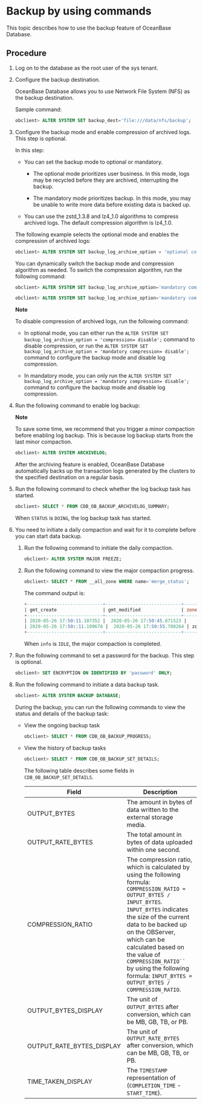 Backup by using commands 
=============================================

This topic describes how to use the backup feature of OceanBase Database. 

Procedure 
------------------------------

1. Log on to the database as the root user of the sys tenant.

   

2. Configure the backup destination. 

   OceanBase Database allows you to use Network File System (NFS) as the backup destination. 

   Sample command:

     ```sql
     obclient> ALTER SYSTEM SET backup_dest='file:///data/nfs/backup';
     ```


3. Configure the backup mode and enable compression of archived logs. This step is optional. 

   In this step:
   * You can set the backup mode to optional or mandatory. 

     * The optional mode prioritizes user business. In this mode, logs may be recycled before they are archived, interrupting the backup.

       
     
     * The mandatory mode prioritizes backup. In this mode, you may be unable to write more data before existing data is backed up.

       
     

     
   
   * You can use the zstd_1.3.8 and lz4_1.0 algorithms to compress archived logs. The default compression algorithm is lz4_1.0.

     
   

   

   The following example selects the optional mode and enables the compression of archived logs:

   ```sql
   obclient> ALTER SYSTEM SET backup_log_archive_option = 'optional compression= enable';
   ```

   

   You can dynamically switch the backup mode and compression algorithm as needed. To switch the compression algorithm, run the following command: 

   ```sql
   obclient> ALTER SYSTEM SET backup_log_archive_option='mandatory compression= zstd_1.3.8';
   
   obclient> ALTER SYSTEM SET backup_log_archive_option='mandatory compression= lz4_1.0';
   ```

   
   **Note**

   

   To disable compression of archived logs, run the following command:
   * In optional mode, you can either run the `ALTER SYSTEM SET backup_log_archive_option = 'compression= disable';` command to disable compression, or run the `ALTER SYSTEM SET backup_log_archive_option = 'mandatory compression= disable';` command to configure the backup mode and disable log compression.

     
   
   * In mandatory mode, you can only run the `ALTER SYSTEM SET backup_log_archive_option = 'mandatory compression= disable';` command to configure the backup mode and disable log compression.

     
   

   
   

4. Run the following command to enable log backup: 

   **Note**


   To save some time, we recommend that you trigger a minor compaction before enabling log backup. This is because log backup starts from the last minor compaction.

   ```sql
   obclient> ALTER SYSTEM ARCHIVELOG;
   ```

   

   After the archiving feature is enabled, OceanBase Database automatically backs up the transaction logs generated by the clusters to the specified destination on a regular basis.
   

5. Run the following command to check whether the log backup task has started. 

   ```sql
   obclient> SELECT * FROM CDB_OB_BACKUP_ARCHIVELOG_SUMMARY;
   ```

   

   When `STATUS` is `DOING`, the log backup task has started.
   

6. You need to initiate a daily compaction and wait for it to complete before you can start data backup. 

   1. Run the following command to initiate the daily compaction. 

      ```sql
      obclient> ALTER SYSTEM MAJOR FREEZE;
      ```

      
   
   2. Run the following command to view the major compaction progress. 

      ```sql
      obclient> SELECT * FROM __all_zone WHERE name='merge_status';
      ```

      

      The command output is:

      ```sql
      +----------------------------+----------------------------+-------+--------------+-------+------+
      | gmt_create                 | gmt_modified               | zone  | name         | value | info |
      +----------------------------+----------------------------+-------+--------------+-------+------+
      | 2020-05-26 17:50:11.107352 |  2020-05-26 17:50:45.871523 |       | merge_status |     0 | IDLE |
      | 2020-05-26 17:50::11.109678 |  2020-05-26 17:50:55.780264 | zone1 | merge_status |     0 | IDLE |
      +----------------------------+----------------------------+-------+--------------+-------+------+
      ```

      

      When `info` is `IDLE`, the major compaction is completed.
      
   

   

7. Run the following command to set a password for the backup. This step is optional. 

   ```sql
   obclient> SET ENCRYPTION ON IDENTIFIED BY 'password' ONLY;
   ```

   

8. Run the following command to initiate a data backup task. 

   ```sql
   obclient> ALTER SYSTEM BACKUP DATABASE;
   ```

   

   During the backup, you can run the following commands to view the status and details of the backup task:
   * View the ongoing backup task

     ```sql
     obclient> SELECT * FROM CDB_OB_BACKUP_PROGRESS; 
     ```

     
   
   * View the history of backup tasks

     ```sql
     obclient> SELECT * FROM CDB_OB_BACKUP_SET_DETAILS;
     ```

     

     The following table describes some fields in `CDB_OB_BACKUP_SET_DETAILS`. 
     

     |           Field           |                                                                                                                                                                                        Description                                                                                                                                                                                         |
     |---------------------------|--------------------------------------------------------------------------------------------------------------------------------------------------------------------------------------------------------------------------------------------------------------------------------------------------------------------------------------------------------------------------------------------|
     | OUTPUT_BYTES              | The amount in bytes of data written to the external storage media.                                                                                                                                                                                                                                                                                                                         |
     | OUTPUT_RATE_BYTES         | The total amount in bytes of data uploaded within one second.                                                                                                                                                                                                                                                                                                                              |
     | COMPRESSION_RATIO         | The compression ratio, which is calculated by using the following formula: `COMPRESSION_RATIO = OUTPUT_BYTES / INPUT_BYTES`.  `INPUT_BYTES` indicates the size of the current data to be backed up on the OBServer, which can be calculated based on the value of `COMPRESSION_RATIO`` ` by using the following formula: `INPUT_BYTES = OUTPUT_BYTES / COMPRESSION_RATIO`. |
     | OUTPUT_BYTES_DISPLAY      | The unit of `OUTPUT_BYTES` after conversion, which can be MB, GB, TB, or PB.                                                                                                                                                                                                                                                                                                               |
     | OUTPUT_RATE_BYTES_DISPLAY | The unit of `OUTPUT_RATE_BYTES` after conversion, which can be MB, GB, TB, or PB.                                                                                                                                                                                                                                                                                                          |
     | TIME_TAKEN_DISPLAY        | The `TIMESTAMP` representation of (`COMPLETION_TIME` - `START_TIME`).                                                                                                                                                                                                                                                                                                                      |

     
   

   



